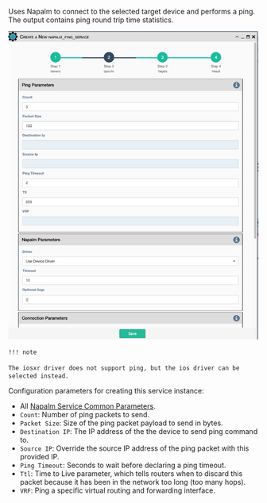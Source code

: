 Uses Napalm to connect to the selected target device and performs a
ping. The output contains ping round trip time
statistics. 

![Napalm Ping Service](../../_static/automation/service_types/napalm_ping.png)

    !!! note

    The iosxr driver does not support ping, but the ios driver can be selected instead.

Configuration parameters for creating this service instance:

- All [Napalm Service Common Parameters](napalm_common.md).
- `Count`: Number of ping packets to send.
- `Packet Size`: Size of the ping packet payload to send in bytes.
- `Destination IP`: The IP address of the the device to send ping command to.
- `Source IP`: Override the source IP address of the ping
  packet with this provided IP.
- `Ping Timeout`: Seconds to wait before declaring a ping timeout.
- `Ttl`: Time to Live parameter, which tells routers when to discard
  this packet because it has been in the network too long (too many
  hops).
- `VRF`: Ping a specific virtual routing and forwarding interface.

